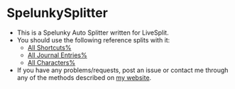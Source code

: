 # SpelunkySplitter

- This is a Spelunky Auto Splitter written for LiveSplit.
- You should use the following reference splits with it:
	- [All Shortcuts%](ReferenceSplits/AllShortcuts.lss)
	- [All Journal Entries%](ReferenceSplits/AllJournalEntries.lss)
	- [All Characters%](ReferenceSplits/AllCharacters.lss)
- If you have any problems/requests, post an issue or contact me through any of the methods described on [my website](http://sashavol.com).
